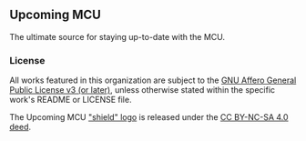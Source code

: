 ## Upcoming MCU

The ultimate source for staying up-to-date with the MCU.

### License

All works featured in this organization are subject to the [GNU Affero General Public License v3 (or later)](https://www.gnu.org/licenses/agpl-3.0.en.html), unless otherwise stated within the specific work's README or LICENSE file.

The Upcoming MCU ["shield" logo](https://avatars.githubusercontent.com/u/141958784?s=200&v=4) is released under the [CC BY-NC-SA 4.0 deed](https://creativecommons.org/licenses/by-nc-sa/4.0/deed.en).
